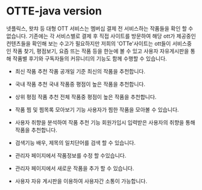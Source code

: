 # OTTE-java version

넷플릭스, 왓챠 등 대형 OTT 서비스는 멤버십 결제 전 서비스하는 작품들을  확인 할 수 없습니다. 
기존에는 각 서비스별로 결제 후 직접 사이트를 방문하여 해당 ott가 제공중인 컨텐츠들을 확인해 보는 수고가 필요하지만
저희의 'OTTe'사이트는 ott들이 서비스중인 작품 찾기, 평점보기, 요즘 뜨는 작품 등을 한눈에 볼 수 있고
사용자 자유게시판을 통해 작품별 후기와 구독자들의 커뮤니티의 기능도 함께 수행할 수 있습니다.

- 최신 작품 추천
 작품 공개일 기준 최신의 작품을 추천합니다.
 
- 국내 작품 추천
 국내 작품중 평점이 높은 작품을 추천합니다.
 
- 상위 평점 작품 추천
 전체 작품중 평점이 높은 작품을 추천합니다.
 
- 작품 찜 및 찜목록 모아보기 기능
 사용자가 찜한 작품을 모아볼 수 있습니다.
 
- 사용자 취향을 분석하여 작품 추천 기능
 회원가입시 입력받은 사용자의 취향을 통해 작품을 추천합니다.
 
- 검색기능
 배우, 제목의 일치단어를 검색 할 수 있습니다.

- 관리자 페이지에서 작품정보를 수정 할 수있습니다.

- 관리자 페이지에서 새로운 작품을 추가 할 수 있습니다.

- 사용자 자유 게시판을 이용하여 사용자간 소통이 가능합니다. 
 

